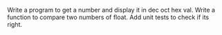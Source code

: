 Write a program to get a number and display it in dec oct hex val.
Write a function to compare two numbers of float. Add unit tests to check if its right.
